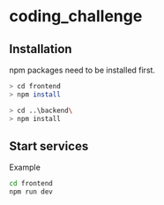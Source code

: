 # coding_challenge

## Installation

npm packages need to be installed first.

```sh
> cd frontend
> npm install
```

```sh
> cd ..\backend\
> npm install
```

## Start services

Example

```sh
cd frontend
npm run dev
```
